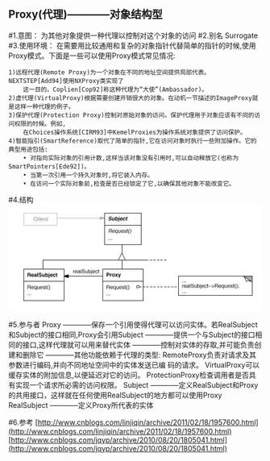 Proxy(代理)————对象结构型
-------------
#1.意图：
为其他对象提供一种代理以控制对这个对象的访问
#2.别名
Surrogate
#3.使用环境：
在需要用比较通用和复杂的对象指针代替简单的指针的时候,使用Proxy模式。下面是一些可以使用Proxy模式常见情况:    

    1)远程代理(Remote Proxy)为一个对象在不同的地址空间提供局部代表。NEXTSTEP[Add94]使用NXProxy类实现了
        这一目的。Coplien[Cop92]称这种代理为“大使”(Ambassador)。
    2)虚代理(VirtualProxy)根据需要创建开销很大的对象。在动机一节描述的ImageProxy就是这样一种代理的例子。
    3)保护代理(Protection Proxy)控制对原始对象的访问。保护代理用于对象应该有不同的访问权限的时候。例如,
        在Choices操作系统[CIRM93]中KemelProxies为操作系统对象提供了访问保护。
    4)智能指引(SmartReference)取代了简单的指针,它在访问对象时执行一些附加操作。它的典型用途包括:
        • 对指向实际对象的引用计数,这样当该对象没有引用时,可以自动释放它(也称为SmartPointers[Ede92])。
        • 当第一次引用一个持久对象时,将它装入内存。
        • 在访问一个实际对象前,检查是否已经锁定了它,以确保其他对象不能改变它。



#4.结构
![github](https://github.com/IceDcap/Gof-DesignPatterns/blob/master/uml/Proxy.JPG "Proxy")

#5.参与者
    Proxy
        ————保存一个引用使得代理可以访问实体。若RealSubject和Subject的接口相同,Proxy会引用Subject
        ————提供一个与Subject的接口相同的接口,这样代理就可以用来替代实体
        ————控制对实体的存取,并可能负责创建和删除它
        ————其他功能依赖于代理的类型:
            RemoteProxy负责对请求及其参数进行编码,并向不同地址空间中的实体发送已编 码的请求。
            VirtualProxy可以缓存实体的附加信息,以便延迟对它的访问。
            ProtectionProxy检查调用者是否具有实现一个请求所必需的访问权限。
    Subject
        ————定义RealSubject和Proxy的共用接口，这样就在任何使用RealSubject的地方都可以使用Proxy
    RealSubject
        ————定义Proxy所代表的实体
    
#6.参考
[http://www.cnblogs.com/linjiqin/archive/2011/02/18/1957600.html](http://www.cnblogs.com/linjiqin/archive/2011/02/18/1957600.html)
[http://www.cnblogs.com/jqyp/archive/2010/08/20/1805041.html](http://www.cnblogs.com/jqyp/archive/2010/08/20/1805041.html)
